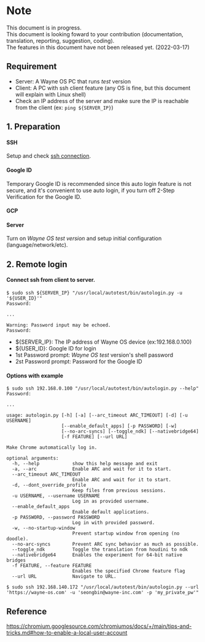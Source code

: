 # Note
This document is in progress.
<br>This document is looking foward to your contribution (documentation, translation, reporting, suggestion, coding).
<br>The features in this document have not been released yet. (2022-03-17)

## Requirement
- Server: A Wayne OS PC that runs _test_ version
- Client: A PC with ssh client feature (any OS is fine, but this document will explain with Linux shell)
- Check an IP address of the server and make sure the IP is reachable from the client (ex: `ping ${SERVER_IP}`)

## 1. Preparation
#### SSH
Setup and check [ssh connection](https://github.com/wayne-incorporated/wayne-os/blob/main/docs/en/how-to/ssh_connection_from_remote.md).
#### Google ID
Temporary Google ID is recommended since this auto login feature is not secure, and it's convenient to use auto login, if you turn off 2-Step Verification for the Google ID.
#### GCP
#### Server
Turn on _Wayne OS test version_ and setup initial configuration (language/network/etc).

## 2. Remote login
#### Connect ssh from client to server.
~~~
$ sudo ssh ${SERVER_IP} "/usr/local/autotest/bin/autologin.py -u '${USER_ID}'"
Password:

...

Warning: Password input may be echoed.
Password:
~~~
- ${SERVER_IP}: The IP address of Wayne OS device (ex:192.168.0.100)
- ${USER_ID}: Google ID for login
- 1st Password prompt: _Wayne OS test_ version's shell password
- 2st Password prompt: Password for the Google ID 
#### Options with example
~~~
$ sudo ssh 192.168.0.100 "/usr/local/autotest/bin/autologin.py --help"
Password:

...

usage: autologin.py [-h] [-a] [--arc_timeout ARC_TIMEOUT] [-d] [-u USERNAME]
                    [--enable_default_apps] [-p PASSWORD] [-w]
                    [--no-arc-syncs] [--toggle_ndk] [--nativebridge64]
                    [-f FEATURE] [--url URL]

Make Chrome automatically log in.

optional arguments:
  -h, --help            show this help message and exit
  -a, --arc             Enable ARC and wait for it to start.
  --arc_timeout ARC_TIMEOUT
                        Enable ARC and wait for it to start.
  -d, --dont_override_profile
                        Keep files from previous sessions.
  -u USERNAME, --username USERNAME
                        Log in as provided username.
  --enable_default_apps
                        Enable default applications.
  -p PASSWORD, --password PASSWORD
                        Log in with provided password.
  -w, --no-startup-window
                        Prevent startup window from opening (no doodle).
  --no-arc-syncs        Prevent ARC sync behavior as much as possible.
  --toggle_ndk          Toggle the translation from houdini to ndk
  --nativebridge64      Enables the experiment for 64-bit native bridges
  -f FEATURE, --feature FEATURE
                        Enables the specified Chrome feature flag
  --url URL             Navigate to URL.

$ sudo ssh 192.168.140.172 "/usr/local/autotest/bin/autologin.py --url 'https://wayne-os.com' -u 'seongbin@wayne-inc.com' -p 'my_private_pw'"
~~~


## Reference
https://chromium.googlesource.com/chromiumos/docs/+/main/tips-and-tricks.md#how-to-enable-a-local-user-account 
